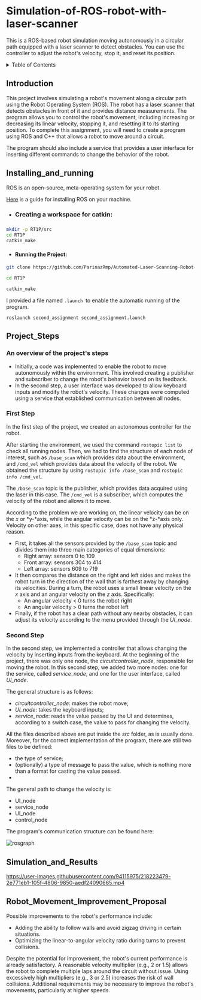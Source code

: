 # Simulation-of-ROS-robot-with-laser-scanner
This is a ROS-based robot simulation moving autonomously in a circular path equipped with a laser scanner to detect obstacles. You can use the controller to adjust the robot's velocity, stop it, and reset its position. 


<!-- TABLE OF CONTENTS -->
<details>
  <summary>Table of Contents</summary>
  <ol>
    <li><a href="#Introduction">Introduction</a></li>
    <li><a href="#installing_and_running">Installing_and_running</a></li>
    <li><a href="#Project_Steps">Project_Steps</a></li>
    <li><a href="#Flowchart">Flowchart</a></li>
    <li><a href="#Simulation_and_Results">Simulation_and_Results</a></li>
    <li><a href="#Robot_Movement_Improvement_Proposal">Robot_Movement_Improvement_Proposal</a></li>
  </ol>
</details>



<!-- Introduction -->
## Introduction

This project involves simulating a robot's movement along a circular path using the Robot Operating System (ROS). 
The robot has a laser scanner that detects obstacles in front of it and provides distance measurements. 
The program allows you to control the robot's movement, including increasing or decreasing its linear velocity, stopping it, and resetting it to its starting position.
To complete this assignment, you will need to create a program using ROS and C++ that allows a robot to move around a circuit. 

The program should also include a service that provides a user interface for inserting different commands to change the behavior of the robot.




<!-- INSTALLING_and_RUNNING -->
## Installing_and_running

ROS is an open-source, meta-operating system for your robot.

[Here](https://wiki.ros.org/noetic/Installation/Ubuntu) is a guide for installing ROS on your machine.


* <h3>Creating a workspace for catkin: <h3>
```bash
mkdir -p RT1P/src
cd RT1P
catkin_make
```
* <h4>Running the Project: <h4>

```bash
git clone https://github.com/ParinazRmp/Automated-Laser-Scanning-Robot-Control-System.git
```
```bash
cd RT1P
```
```bash
catkin_make
```
	
I provided a file named ```.launch ```to enable the automatic running of the program.
```
roslaunch second_assignment second_assignment.launch
```



<!-- Project_Steps -->
## Project_Steps

### An overview of the project's steps

- Initially, a code was implemented to enable the robot to move autonomously within the environment. This involved creating a publisher and subscriber to change the robot's behavior based on its feedback.
- In the second step, a user interface was developed to allow keyboard inputs and modify the robot's velocity. These changes were computed using a service that established communication between all nodes.


### First Step	
In the first step of the project, we created an autonomous controller for the robot. 

After starting the environment, we used the command `rostopic list` to check all running nodes. Then, we had to find the structure of each node of interest, such as `/base_scan` which provides data about the environment, and `/cmd_vel` which provides data about the velocity of the robot. We obtained the structure by using `rostopic info /base_scan` and `rostopic info /cmd_vel`.

The `/base_scan` topic is the publisher, which provides data acquired using the laser in this case. 
The `/cmd_vel` is a subscriber, which computes the velocity of the robot and allows it to move. 

According to the problem we are working on, the linear velocity can be on the *x* or *y-*axis, while the angular velocity can be on the *z-*axis only. Velocity on other axes, in this specific case, does not have any physical reason.


- First, it takes all the sensors provided by the `/base_scan` topic and divides them into three main categories of equal dimensions:
    - Right array: sensors 0 to 109
    - Front array: sensors 304 to 414
    - Left array: sensors 609 to 719
- It then compares the distance on the right and left sides and makes the robot turn in the direction of the wall that is farthest away by changing its velocities. During a turn, the robot uses a small linear velocity on the *x* axis and an angular velocity on the *z* axis. Specifically:
    - An angular velocity < 0 turns the robot right
    - An angular velocity > 0 turns the robot left
- Finally, if the robot has a clear path without any nearby obstacles, it can adjust its velocity according to the menu provided through the *UI_node*.

### Second Step

In the second step, we implemented a controller that allows changing the velocity by inserting inputs from the keyboard. At the beginning of the project, there was only one node, the *circuitcontroller_node*, responsible for moving the robot. In this second step, we added two more nodes: one for the service, called *service_node*, and one for the user interface, called *UI_node*.

The general structure is as follows:

- *circuitcontroller_node*: makes the robot move;
- *UI_node*: takes the keyboard inputs;
- *service_node*: reads the value passed by the UI and determines, according to a switch case, the value to pass for changing the velocity.

All the files described above are put inside the *src* folder, as is usually done. Moreover, for the correct implementation of the program, there are still two files to be defined:

- the type of service;
- (optionally) a type of message to pass the value, which is nothing more than a format for casting the value passed.
- 

The general path to change the velocity is:

- UI_node
- service_node
- UI_node
- control_node

The program's communication structure can be found here:


![rosgraph](https://user-images.githubusercontent.com/94115975/221691781-e18807ed-5675-4067-9fed-122956ce7e87.png)
	

<!-- Simulation_and_Results -->
## Simulation_and_Results

https://user-images.githubusercontent.com/94115975/218223479-2e771eb1-105f-4806-9850-aedf24090665.mp4

<!-- Robot_Movement_Improvement_Proposal -->
## Robot_Movement_Improvement_Proposal

Possible improvements to the robot's performance include:

- Adding the ability to follow walls and avoid zigzag driving in certain situations.
- Optimizing the linear-to-angular velocity ratio during turns to prevent collisions.

Despite the potential for improvement, the robot's current performance is already satisfactory. A reasonable velocity multiplier (e.g., 2 or 1.5) allows the robot to complete multiple laps around the circuit without issue. Using excessively high multipliers (e.g., 3 or 2.5) increases the risk of wall collisions. Additional requirements may be necessary to improve the robot's movements, particularly at higher speeds.
